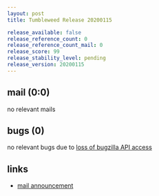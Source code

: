 ```yaml
---
layout: post
title: Tumbleweed Release 20200115

release_available: false
release_reference_count: 0
release_reference_count_mail: 0
release_score: 99
release_stability_level: pending
release_version: 20200115
---
```


## mail (0:0)

no relevant mails

## bugs (0)

<!--more-->

no relevant bugs due to [loss of bugzilla API access](https://bugzilla.opensuse.org/show_bug.cgi?id=1157722)



## links

- [mail announcement](https://lists.opensuse.org/opensuse-factory/2020-01/msg00226.html)
